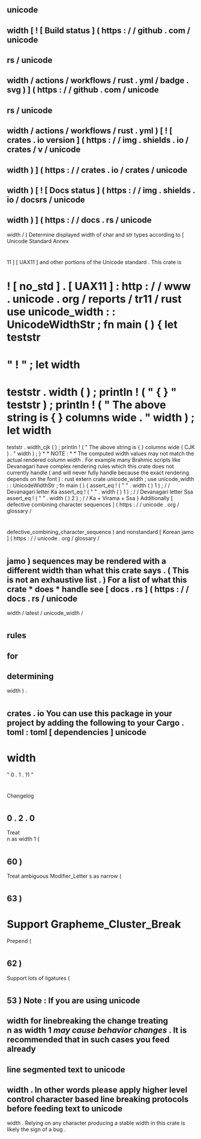 #
unicode
-
width
[
!
[
Build
status
]
(
https
:
/
/
github
.
com
/
unicode
-
rs
/
unicode
-
width
/
actions
/
workflows
/
rust
.
yml
/
badge
.
svg
)
]
(
https
:
/
/
github
.
com
/
unicode
-
rs
/
unicode
-
width
/
actions
/
workflows
/
rust
.
yml
)
[
!
[
crates
.
io
version
]
(
https
:
/
/
img
.
shields
.
io
/
crates
/
v
/
unicode
-
width
)
]
(
https
:
/
/
crates
.
io
/
crates
/
unicode
-
width
)
[
!
[
Docs
status
]
(
https
:
/
/
img
.
shields
.
io
/
docsrs
/
unicode
-
width
)
]
(
https
:
/
/
docs
.
rs
/
unicode
-
width
/
)
Determine
displayed
width
of
char
and
str
types
according
to
[
Unicode
Standard
Annex
#
11
]
[
UAX11
]
and
other
portions
of
the
Unicode
standard
.
This
crate
is
#
!
[
no_std
]
.
[
UAX11
]
:
http
:
/
/
www
.
unicode
.
org
/
reports
/
tr11
/
rust
use
unicode_width
:
:
UnicodeWidthStr
;
fn
main
(
)
{
let
teststr
=
"
!
"
;
let
width
=
teststr
.
width
(
)
;
println
!
(
"
{
}
"
teststr
)
;
println
!
(
"
The
above
string
is
{
}
columns
wide
.
"
width
)
;
let
width
=
teststr
.
width_cjk
(
)
;
println
!
(
"
The
above
string
is
{
}
columns
wide
(
CJK
)
.
"
width
)
;
}
*
*
NOTE
:
*
*
The
computed
width
values
may
not
match
the
actual
rendered
column
width
.
For
example
many
Brahmic
scripts
like
Devanagari
have
complex
rendering
rules
which
this
crate
does
not
currently
handle
(
and
will
never
fully
handle
because
the
exact
rendering
depends
on
the
font
)
:
rust
extern
crate
unicode_width
;
use
unicode_width
:
:
UnicodeWidthStr
;
fn
main
(
)
{
assert_eq
!
(
"
"
.
width
(
)
1
)
;
/
/
Devanagari
letter
Ka
assert_eq
!
(
"
"
.
width
(
)
1
)
;
/
/
Devanagari
letter
Ssa
assert_eq
!
(
"
"
.
width
(
)
2
)
;
/
/
Ka
+
Virama
+
Ssa
}
Additionally
[
defective
combining
character
sequences
]
(
https
:
/
/
unicode
.
org
/
glossary
/
#
defective_combining_character_sequence
)
and
nonstandard
[
Korean
jamo
]
(
https
:
/
/
unicode
.
org
/
glossary
/
#
jamo
)
sequences
may
be
rendered
with
a
different
width
than
what
this
crate
says
.
(
This
is
not
an
exhaustive
list
.
)
For
a
list
of
what
this
crate
*
does
*
handle
see
[
docs
.
rs
]
(
https
:
/
/
docs
.
rs
/
unicode
-
width
/
latest
/
unicode_width
/
#
rules
-
for
-
determining
-
width
)
.
#
#
crates
.
io
You
can
use
this
package
in
your
project
by
adding
the
following
to
your
Cargo
.
toml
:
toml
[
dependencies
]
unicode
-
width
=
"
0
.
1
.
11
"
#
#
Changelog
#
#
#
0
.
2
.
0
-
Treat
\
n
as
width
1
(
#
60
)
-
Treat
ambiguous
Modifier_Letter
s
as
narrow
(
#
63
)
-
Support
Grapheme_Cluster_Break
=
Prepend
(
#
62
)
-
Support
lots
of
ligatures
(
#
53
)
Note
:
If
you
are
using
unicode
-
width
for
linebreaking
the
change
treating
\
n
as
width
1
_may
cause
behavior
changes_
.
It
is
recommended
that
in
such
cases
you
feed
already
-
line
segmented
text
to
unicode
-
width
.
In
other
words
please
apply
higher
level
control
character
based
line
breaking
protocols
before
feeding
text
to
unicode
-
width
.
Relying
on
any
character
producing
a
stable
width
in
this
crate
is
likely
the
sign
of
a
bug
.

